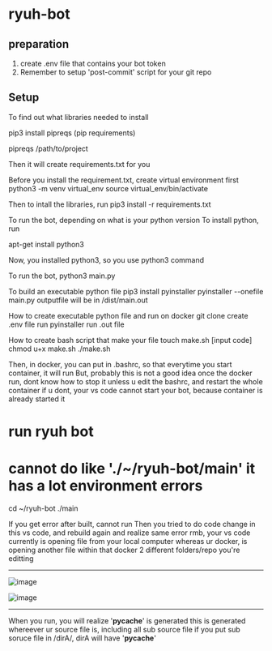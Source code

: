 # ryuh-bot

## preparation
1. create .env file that contains your bot token
2. Remember to setup 'post-commit' script for your git repo

## Setup
To find out what libraries needed to install

pip3 install pipreqs (pip requirements)

pipreqs /path/to/project

Then it will create requirements.txt for you

Before you install the requirement.txt, create virtual environment first
python3 -m venv virtual_env
source virtual_env/bin/activate

Then to intall the libraries, run
pip3 install -r requirements.txt


To run the bot, 
depending on what is your python version
To install python, run

apt-get install python3

Now, you installed python3, so you use python3 command

To run the bot,
python3 main.py


To build an executable python file
pip3 install pyinstaller
pyinstaller --onefile main.py
outputfile will be in /dist/main.out

How to create executable python file and run on docker
git clone
create .env file
run pyinstaller
run .out file

How to create bash script that make your file
touch make.sh
[input code]
chmod u+x make.sh
./make.sh

Then, in docker, you can put in .bashrc, so that everytime you start container, it will run
But, probably this is not a good idea
once the docker run, dont know how to stop it unless u edit the bashrc, and restart the whole container
if u dont, your vs code cannot start your bot, because container is already started it
# run ryuh bot
# cannot do like './~/ryuh-bot/main' it has a lot environment errors
cd ~/ryuh-bot
./main


If you get error after built, cannot run
Then you tried to do code change in this vs code,
and rebuild again and realize same error
rmb, your vs code currently is opening file from your local computer
whereas ur docker, is opening another file within that docker
2 different folders/repo you're editting



------------------------
![image](https://github.com/lolzz77/ryuh-bot/assets/61287457/ed6004bb-a0bf-4aa0-b09b-6767b460afd4)

![image](https://github.com/lolzz77/ryuh-bot/assets/61287457/bd54da48-edc7-4f20-9fce-f9356ac7e1b8)

------------------------
When you run, you will realize '__pycache__' is generated
this is generated whereever ur source file is, including all sub source file
if you put sub soruce file in /dirA/,
dirA will have '__pycache__'
